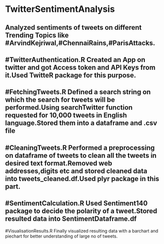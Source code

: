 # TwitterSentimentAnalysis
Analyzed sentiments of tweets on different Trending Topics like #ArvindKejriwal,#ChennaiRains,#ParisAttacks.
--------
#TwitterAuthentication.R
Created an App on twitter and got Access token and API Keys from it.Used TwitteR package for this purpose.
--------
#FetchingTweets.R
Defined a search string on which the search for tweets will be performed.Using searchTwitter function requested for 10,000 tweets in English language.Stored them into a dataframe and .csv file
--------
#CleaningTweets.R
Performed a preprocessing on dataframe of tweets to clean all the tweets in desired text format.Removed web addresses,digits etc and stored cleaned data into tweets_cleaned.df.Used plyr package in this part.
--------
#SentimentCalculation.R
Used Sentiment140 package to decide the polarity of a tweet.Stored resulted data into  SentimentDataframe.df
--------
#VisualisationResults.R
Finally visualized resulting data with a barchart and piechart for better understanding of large no of tweets.



